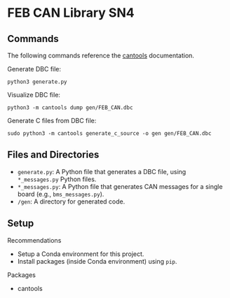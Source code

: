 # FEB CAN Library SN4

## Commands

The following commands reference the [cantools](https://cantools.readthedocs.io) documentation.

Generate DBC file:
```
python3 generate.py
```

Visualize DBC file:
```
python3 -m cantools dump gen/FEB_CAN.dbc
```

Generate C files from DBC file:
```
sudo python3 -m cantools generate_c_source -o gen gen/FEB_CAN.dbc
```

## Files and Directories

* `generate.py`: A Python file that generates a DBC file, using `*_messages.py` Python files.
* `*_messages.py`: A Python file that generates CAN messages for a single board (e.g., `bms_messages.py`).
* `/gen`: A directory for generated code.

## Setup

Recommendations
* Setup a Conda environment for this project.
* Install packages (inside Conda environment) using `pip`.

Packages
* cantools
